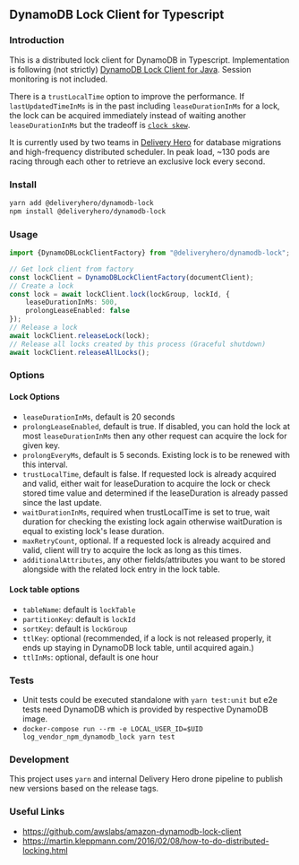 ## DynamoDB Lock Client for Typescript

### Introduction

This is a distributed lock client for DynamoDB in Typescript. Implementation is following (not strictly) [DynamoDB Lock Client for Java](https://github.com/awslabs/amazon-dynamodb-lock-client). Session monitoring is not included. 

There is a `trustLocalTime` option to improve the performance. If `lastUpdatedTimeInMs` is in the past including `leaseDurationInMs` for a lock, the lock can be acquired immediately instead of waiting another `leaseDurationInMs` but the tradeoff is [`clock skew`](https://en.wikipedia.org/wiki/Clock_skew).

It is currently used by two teams in [Delivery Hero](https://www.deliveryhero.com/) for database migrations and high-frequency distributed scheduler. In peak load, ~130 pods are racing through each other to retrieve an exclusive lock every second.   

### Install

```bash
yarn add @deliveryhero/dynamodb-lock
npm install @deliveryhero/dynamodb-lock
```
### Usage

```typescript
import {DynamoDBLockClientFactory} from "@deliveryhero/dynamodb-lock";

// Get lock client from factory
const lockClient = DynamoDBLockClientFactory(documentClient);
// Create a lock
const lock = await lockClient.lock(lockGroup, lockId, {
    leaseDurationInMs: 500,
    prolongLeaseEnabled: false
});
// Release a lock
await lockClient.releaseLock(lock);
// Release all locks created by this process (Graceful shutdown)
await lockClient.releaseAllLocks();
```

### Options

#### Lock Options
* `leaseDurationInMs`, default is 20 seconds
* `prolongLeaseEnabled`, default is true. If disabled, you can hold the lock at most `leaseDurationInMs` then any other request can acquire the lock for given key.
* `prolongEveryMs`, default is 5 seconds. Existing lock is to be renewed with this interval.
* `trustLocalTime`, default is false. If requested lock is already acquired and valid, either wait for leaseDuration to acquire the lock or check stored time value and determined if the leaseDuration is already passed since the last update.
* `waitDurationInMs`, required when trustLocalTime is set to true, wait duration for checking the existing lock again otherwise waitDuration is equal to existing lock's lease duration.  
* `maxRetryCount`, optional. If a requested lock is already acquired and valid, client will try to acquire the lock as long as this times. 
* `additionalAttributes`, any other fields/attributes you want to be stored alongside with the related lock entry in the lock table.

#### Lock table options
* `tableName`: default is `lockTable`
* `partitionKey`: default is `lockId`
* `sortKey`: default is `lockGroup`
* `ttlKey`: optional (recommended, if a lock is not released properly, it ends up staying in DynamoDB lock table, until acquired again.)
* `ttlInMs`: optional, default is one hour

### Tests

* Unit tests could be executed standalone with `yarn test:unit` but e2e tests need DynamoDB which is provided by respective DynamoDB image.
* `docker-compose run --rm -e LOCAL_USER_ID=$UID log_vendor_npm_dynamodb_lock yarn test`

### Development

This project uses `yarn` and internal Delivery Hero drone pipeline to publish new versions based on the release tags. 

### Useful Links

- https://github.com/awslabs/amazon-dynamodb-lock-client
- https://martin.kleppmann.com/2016/02/08/how-to-do-distributed-locking.html

